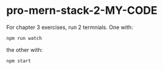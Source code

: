 # pro-mern-stack-2-MY-CODE

For chapter 3 exercises, run 2 termnials. One with:  
```tcl
npm run watch
```
the other with: 
```tcl 
npm start
```
